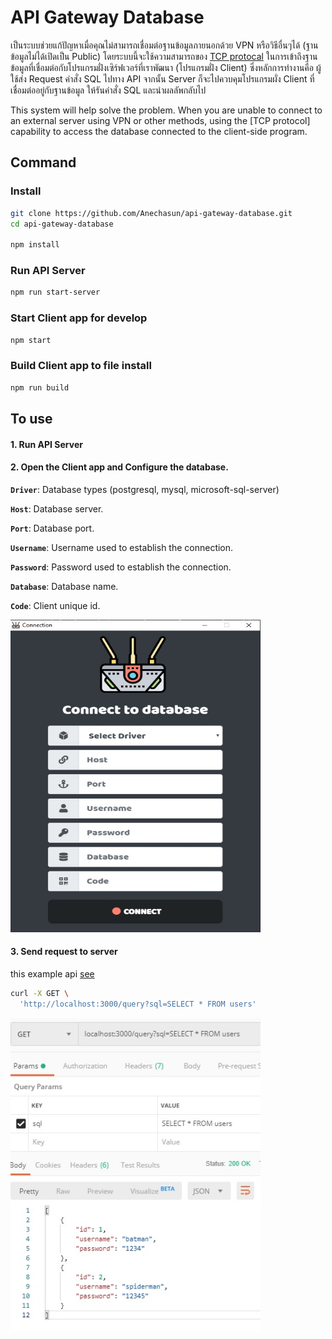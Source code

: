 # API Gateway Database

เป็นระบบช่วยแก้ปัญหาเมื่อคุณไม่สามารถเชื่อมต่อฐานข้อมูลภายนอกด้วย VPN หรือวิธีอื่นๆได้ (ฐานข้อมูลไม่ได้เปิดเป็น Public) โดยระบบนี้จะใช้ความสามารถของ [TCP protocal](https://en.wikipedia.org/wiki/Transmission_Control_Protocol) ในการเข้าถึงฐานข้อมูลที่เชื่อมต่อกับโปรแกรมฝั่งเซิร์ฟเวอร์ที่เราพัฒนา (โปรแกรมฝั่ง Client) ซึ่งหลักการทำงานคือ ผู้ใช้ส่ง Request คำสั่ง SQL ไปทาง API จากนั้น Server ก็จะไปควบคุมโปรแกรมผั่ง Client ที่เชื่อมต่ออยู่กับฐานข้อมูล ให้รันคำสั่ง SQL และนำผลลัพกลับไป

This system will help solve the problem. When you are unable to connect to an external server using VPN or other methods, using the [TCP protocol] capability to access the database connected to the client-side program.

## Command

### Install

```bash
git clone https://github.com/Anechasun/api-gateway-database.git
cd api-gateway-database

npm install
```

### Run API Server 

```bash
npm run start-server
```

### Start Client app for develop

```bash
npm start
```

### Build Client app to file install

```bash
npm run build
```


## To use

#### 1. Run API Server

#### 2. Open the Client app and Configure the database.

**`Driver`**: Database types (postgresql, mysql, microsoft-sql-server)

**`Host`**: Database server.

**`Port`**: Database port.

**`Username`**: Username used to establish the connection.

**`Password`**:  Password used to establish the connection.

**`Database`**: Database name.

**`Code`**: Client unique id.

<img src="resources/screen-connect.png" width="400" height="500" />

#### 3. Send request to server

this example api [see](https://github.com/Anechasun/gateway-database/blob/master/server/index.js#L21)

```bash
curl -X GET \
  'http://localhost:3000/query?sql=SELECT * FROM users'
```
<img src="resources/screen-data.jpg" width="400" height="500" />

